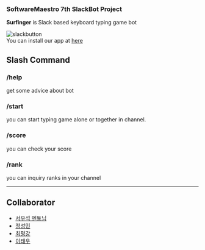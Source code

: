 ### SoftwareMaestro 7th SlackBot Project 

**Surfinger** is Slack based keyboard typing game bot 

![slackbutton](https://platform.slack-edge.com/img/add_to_slack.png)  
You can install our app at [here](https://ssoma.xyz:20000)

## Slash Command

### /help
get some advice about bot

### /start 
you can start typing game alone or together in channel.

### /score
you can check your score 

### /rank
you can inquiry ranks in your channel


***
## Collaborator
- [서우석 멘토님](https://github.com/steveseo)
- [정성민](https://github.com/JSpiner)
- [최평강](https://github.com/yenoss)
- [이태우](https://github.com/twpower)